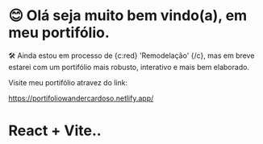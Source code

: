 <h1>😊 Olá seja muito bem vindo(a), em meu portifólio.</h1>

🛠️ Ainda estou em processo de {c:red} 'Remodelação' {/c}, mas em breve estarei com um portifólio mais robusto, interativo e mais bem elaborado.

Visite meu portifólio atravez do link:

https://portifoliowandercardoso.netlify.app/

# React + Vite..
